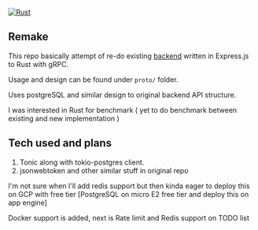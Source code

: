 [![Rust](https://github.com/EphemeralSapient/txtshare_backend.rs/actions/workflows/rust.yml/badge.svg?branch=main)](https://github.com/EphemeralSapient/txtshare_backend.rs/actions/workflows/rust.yml)

## Remake

This repo basically attempt of re-do existing [backend](https://raw.githubusercontent.com/EphemeralSapient/txtshare_backend/main/README.md) written in Express.js to Rust with gRPC.

Usage and design can be found under `proto/` folder.

Uses postgreSQL and similar design to original backend API structure.

I was interested in Rust for benchmark ( yet to do benchmark between existing and new implementation )

## Tech used and plans

1. Tonic along with tokio-postgres client.
2. jsonwebtoken and other similar stuff in original repo

I'm not sure when I'll add redis support but then kinda eager to deploy this on GCP with free tier [PostgreSQL on micro E2 free tier and deploy this on app engine]

Docker support is added, next is Rate limit and Redis support on TODO list